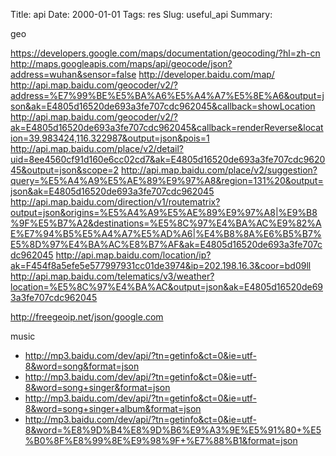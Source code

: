 Title: api
Date: 2000-01-01
Tags: res
Slug: useful_api
Summary:


geo

https://developers.google.com/maps/documentation/geocoding/?hl=zh-cn
http://maps.googleapis.com/maps/api/geocode/json?address=wuhan&sensor=false
http://developer.baidu.com/map/
http://api.map.baidu.com/geocoder/v2/?address=%E7%99%BE%E5%BA%A6%E5%A4%A7%E5%8E%A6&output=json&ak=E4805d16520de693a3fe707cdc962045&callback=showLocation
http://api.map.baidu.com/geocoder/v2/?ak=E4805d16520de693a3fe707cdc962045&callback=renderReverse&location=39.983424,116.322987&output=json&pois=1
http://api.map.baidu.com/place/v2/detail?uid=8ee4560cf91d160e6cc02cd7&ak=E4805d16520de693a3fe707cdc962045&output=json&scope=2
http://api.map.baidu.com/place/v2/suggestion?query=%E5%A4%A9%E5%AE%89%E9%97%A8&region=131%20&output=json&ak=E4805d16520de693a3fe707cdc962045
http://api.map.baidu.com/direction/v1/routematrix?output=json&origins=%E5%A4%A9%E5%AE%89%E9%97%A8|%E9%B8%9F%E5%B7%A2&destinations=%E5%8C%97%E4%BA%AC%E9%82%AE%E7%94%B5%E5%A4%A7%E5%AD%A6|%E4%B8%8A%E6%B5%B7%E5%8D%97%E4%BA%AC%E8%B7%AF&ak=E4805d16520de693a3fe707cdc962045
http://api.map.baidu.com/location/ip?ak=F454f8a5efe5e577997931cc01de3974&ip=202.198.16.3&coor=bd09ll
http://api.map.baidu.com/telematics/v3/weather?location=%E5%8C%97%E4%BA%AC&output=json&ak=E4805d16520de693a3fe707cdc962045

http://freegeoip.net/json/google.com

music

- http://mp3.baidu.com/dev/api/?tn=getinfo&ct=0&ie=utf-8&word=song&format=json
- http://mp3.baidu.com/dev/api/?tn=getinfo&ct=0&ie=utf-8&word=song+singer&format=json
- http://mp3.baidu.com/dev/api/?tn=getinfo&ct=0&ie=utf-8&word=song+singer+album&format=json
- http://mp3.baidu.com/dev/api/?tn=getinfo&ct=0&ie=utf-8&word=%E8%9D%B4%E8%9D%B6%E9%A3%9E%E5%91%80+%E5%B0%8F%E8%99%8E%E9%98%9F+%E7%88%B1&format=json
